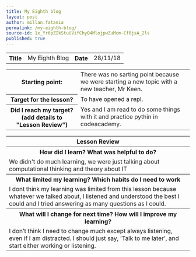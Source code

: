 ```yaml
---
title: My Eighth blog
layout: post
author: millan.fatania
permalink: /my-eighth-blog/
source-id: 1x_Yr6pZIkStuUVifChyQ4MlojpwZuMcm-Cf0jsA_2ls
published: true
---
```

<table>
  <tr>
    <th>Title</th>
    <td>My Eighth Blog</td>
    <th>Date</th>
    <td>28/11/18</td>
  </tr>
</table>


<table>
  <tr>
    <th>Starting point:</th>
    <td>There was no sarting point because we were starting a new topic with a new teacher, Mr Keen.</td>
  </tr>
  <tr>
    <th>Target for the lesson?</th>
    <td>To have opened a repl.</td>
  </tr>
  <tr>
    <th>Did I reach my target? 
(add details to "Lesson Review")</th>
    <td>Yes and I am read to do some things with it and practice pythin in codeacademy.</td>
  </tr>
</table>


<table>
  <tr>
    <th>Lesson Review</th>
  </tr>
  <tr>
    <th>How did I learn? What was helpful to do?</th>
  </tr>
  <tr>
    <td>We didn't do much learning, we were just talking about computational thinking and theory about IT</td>
  </tr>
  <tr>
    <th>What limited my learning? Which habits do I need to work </th>
  </tr>
  <tr>
    <td>I dont think my learning was limited from this lesson because whatever we talked about, I listened and understood the best I could and I tried answering as many questions as I could.</td>
  </tr>
  <tr>
    <th>What will I change for next time? How will I improve my learning?</th>
  </tr>
  <tr>
    <td>I don’t think I need to change much except always listening, even if I am distracted. I should just say, 'Talk to me later’, and start either working or listening.</td>
  </tr>
</table>


